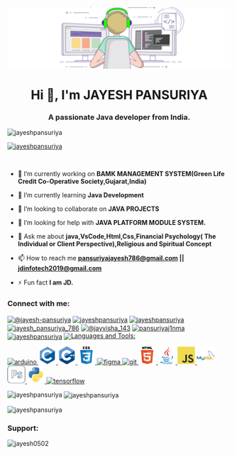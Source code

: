 ![MasterHead](https://raw.githubusercontent.com/leorrose/leorrose/master/readme_header.gif)
<h1 align="center">Hi 👋, I'm JAYESH PANSURIYA</h1>
<h3 align="center">A passionate Java developer from India.</h3>



<p align="left"> <img src="https://komarev.com/ghpvc/?username=jayeshpansuriya&label=Profile%20views&color=0e75b6&style=flat" alt="jayeshpansuriya" /> </p>

<p align="left"> <a href="https://github.com/ryo-ma/github-profile-trophy"><img src="https://github-profile-trophy.vercel.app/?username=jayeshpansuriya" alt="jayeshpansuriya" /></a> </p>

<p align="left"> <a href="https://twitter.com/" target="blank"><img src="https://img.shields.io/twitter/follow/?logo=twitter&style=for-the-badge" alt="" /></a> </p>

- 🔭 I’m currently working on **BAMK MANAGEMENT SYSTEM(Green Life Credit Co-Operative Society,Gujarat,India)**

- 🌱 I’m currently learning **Java Development**

- 👯 I’m looking to collaborate on **JAVA PROJECTS**

- 🤝 I’m looking for help with **JAVA PLATFORM MODULE SYSTEM.**

- 💬 Ask me about **java,VsCode,Html,Css,Financial Psychology( The Individual or Client Perspective),Religious and Spiritual Concept**

- 📫 How to reach me **pansuriyajayesh786@gmail.com || jdinfotech2019@gmail.com**

- ⚡ Fun fact **I am JD.**

<h3 align="left">Connect with me:</h3>
<p align="left">
<a href="https://codepen.io/@jayesh-pansuriya" target="blank"><img align="center" src="https://raw.githubusercontent.com/rahuldkjain/github-profile-readme-generator/master/src/images/icons/Social/codepen.svg" alt="@jayesh-pansuriya" height="30" width="40" /></a>
<a href="https://dev.to/jayeshpansuriya" target="blank"><img align="center" src="https://raw.githubusercontent.com/rahuldkjain/github-profile-readme-generator/master/src/images/icons/Social/devto.svg" alt="jayeshpansuriya" height="30" width="40" /></a>
<a href="https://linkedin.com/in/jayeshpansuriya" target="blank"><img align="center" src="https://raw.githubusercontent.com/rahuldkjain/github-profile-readme-generator/master/src/images/icons/Social/linked-in-alt.svg" alt="jayeshpansuriya" height="30" width="40" /></a>
<a href="https://instagram.com/jayesh_pansuriya_786" target="blank"><img align="center" src="https://raw.githubusercontent.com/rahuldkjain/github-profile-readme-generator/master/src/images/icons/Social/instagram.svg" alt="jayesh_pansuriya_786" height="30" width="40" /></a>
<a href="https://www.youtube.com/c/@jayvisha_143" target="blank"><img align="center" src="https://raw.githubusercontent.com/rahuldkjain/github-profile-readme-generator/master/src/images/icons/Social/youtube.svg" alt="@jayvisha_143" height="30" width="40" /></a>
<a href="https://auth.geeksforgeeks.org/user/pansuriyaj1nma" target="blank"><img align="center" src="https://raw.githubusercontent.com/rahuldkjain/github-profile-readme-generator/master/src/images/icons/Social/geeks-for-geeks.svg" alt="pansuriyaj1nma" height="30" width="40" /></a>
<a href="https://discord.gg/jayeshpansuriya" target="blank"><img align="center" src="https://raw.githubusercontent.com/rahuldkjain/github-profile-readme-generator/master/src/images/icons/Social/discord.svg" alt="jayeshpansuriya" height="30" width="40" /></a>
  <a href="https://codepen.io/@jayesh-pansuriya" target="blank"><img align="center" src="[https://raw.githubusercontent.com/rahuldkjain/github-profile-readme-generator/master/src/images/icons/Social/codepen.svg]
</p>

<h3 align="left">Languages and Tools:</h3>
<p align="left"> <a href="https://www.arduino.cc/" target="_blank" rel="noreferrer"> <img src="https://cdn.worldvectorlogo.com/logos/arduino-1.svg" alt="arduino" width="40" height="40"/> </a> <a href="https://www.cprogramming.com/" target="_blank" rel="noreferrer"> <img src="https://raw.githubusercontent.com/devicons/devicon/master/icons/c/c-original.svg" alt="c" width="40" height="40"/> </a> <a href="https://www.w3schools.com/cpp/" target="_blank" rel="noreferrer"> <img src="https://raw.githubusercontent.com/devicons/devicon/master/icons/cplusplus/cplusplus-original.svg" alt="cplusplus" width="40" height="40"/> </a> <a href="https://www.w3schools.com/css/" target="_blank" rel="noreferrer"> <img src="https://raw.githubusercontent.com/devicons/devicon/master/icons/css3/css3-original-wordmark.svg" alt="css3" width="40" height="40"/> </a> <a href="https://www.figma.com/" target="_blank" rel="noreferrer"> <img src="https://www.vectorlogo.zone/logos/figma/figma-icon.svg" alt="figma" width="40" height="40"/> </a> <a href="https://git-scm.com/" target="_blank" rel="noreferrer"> <img src="https://www.vectorlogo.zone/logos/git-scm/git-scm-icon.svg" alt="git" width="40" height="40"/> </a> <a href="https://www.w3.org/html/" target="_blank" rel="noreferrer"> <img src="https://raw.githubusercontent.com/devicons/devicon/master/icons/html5/html5-original-wordmark.svg" alt="html5" width="40" height="40"/> </a> <a href="https://www.java.com" target="_blank" rel="noreferrer"> <img src="https://raw.githubusercontent.com/devicons/devicon/master/icons/java/java-original.svg" alt="java" width="40" height="40"/> </a> <a href="https://developer.mozilla.org/en-US/docs/Web/JavaScript" target="_blank" rel="noreferrer"> <img src="https://raw.githubusercontent.com/devicons/devicon/master/icons/javascript/javascript-original.svg" alt="javascript" width="40" height="40"/> </a> <a href="https://www.mysql.com/" target="_blank" rel="noreferrer"> <img src="https://raw.githubusercontent.com/devicons/devicon/master/icons/mysql/mysql-original-wordmark.svg" alt="mysql" width="40" height="40"/> </a> <a href="https://www.photoshop.com/en" target="_blank" rel="noreferrer"> <img src="https://raw.githubusercontent.com/devicons/devicon/master/icons/photoshop/photoshop-line.svg" alt="photoshop" width="40" height="40"/> </a> <a href="https://www.python.org" target="_blank" rel="noreferrer"> <img src="https://raw.githubusercontent.com/devicons/devicon/master/icons/python/python-original.svg" alt="python" width="40" height="40"/> </a> <a href="https://www.tensorflow.org" target="_blank" rel="noreferrer"> <img src="https://www.vectorlogo.zone/logos/tensorflow/tensorflow-icon.svg" alt="tensorflow" width="40" height="40"/> </a> </p>

<p><img align="left" src="https://github-readme-stats.vercel.app/api/top-langs?username=jayeshpansuriya&show_icons=true&locale=en&layout=compact" alt="jayeshpansuriya" /></p>

<p>&nbsp;<img align="center" src="https://github-readme-stats.vercel.app/api?username=jayeshpansuriya&show_icons=true&locale=en" alt="jayeshpansuriya" /></p>

<p><img align="center" src="https://github-readme-streak-stats.herokuapp.com/?user=jayeshpansuriya&" alt="jayeshpansuriya" /></p>

<h3 align="left">Support:</h3>
<p><a href="https://www.buymeacoffee.com/jayesh0502"> <img align="left" src="https://cdn.buymeacoffee.com/buttons/v2/default-yellow.png" height="50" width="210" alt="jayesh0502" /></a></p><br><br>

